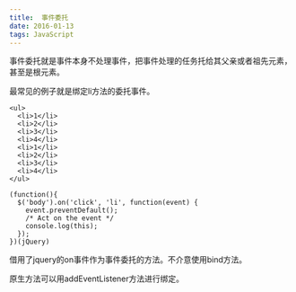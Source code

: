 ```yaml
---
title:  事件委托
date: 2016-01-13
tags: JavaScript
---
```


事件委托就是事件本身不处理事件，把事件处理的任务托给其父亲或者祖先元素，甚至是根元素。

最常见的例子就是绑定li方法的委托事件。

<!--more-->

```
<ul>
  <li>1</li>
  <li>2</li>
  <li>3</li>
  <li>4</li>
  <li>1</li>
  <li>2</li>
  <li>3</li>
  <li>4</li>
</ul>

(function(){
  $('body').on('click', 'li', function(event) {
    event.preventDefault();
    /* Act on the event */
    console.log(this);
  });
})(jQuery)
```

借用了jquery的on事件作为事件委托的方法。不介意使用bind方法。

原生方法可以用addEventListener方法进行绑定。





